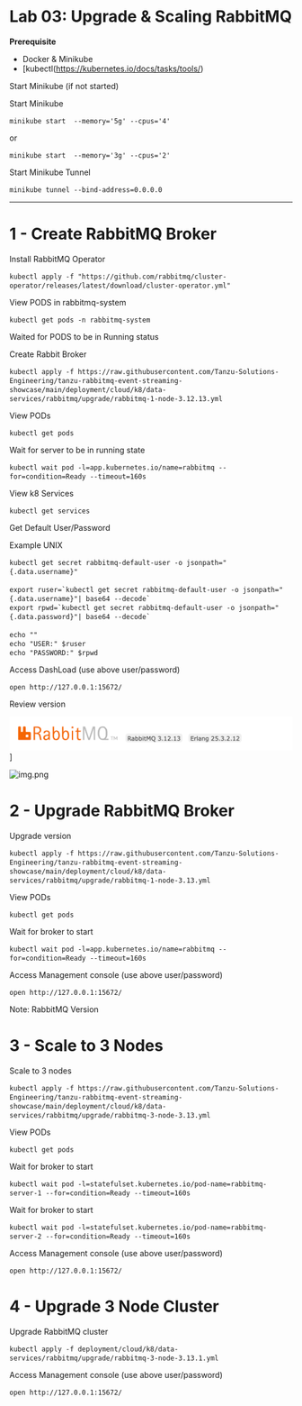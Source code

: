 # Lab 03: Upgrade & Scaling RabbitMQ


**Prerequisite**
- Docker & Minikube
- [kubectl(https://kubernetes.io/docs/tasks/tools/)

Start Minikube (if not started)

Start Minikube

```shell
minikube start  --memory='5g' --cpus='4'
```
or

```shell
minikube start  --memory='3g' --cpus='2'
```
Start Minikube Tunnel

```shell
minikube tunnel --bind-address=0.0.0.0
```

-----------------------------------------
# 1 - Create RabbitMQ Broker


Install RabbitMQ Operator

```shell
kubectl apply -f "https://github.com/rabbitmq/cluster-operator/releases/latest/download/cluster-operator.yml"
```

View PODS in rabbitmq-system

```shell
kubectl get pods -n rabbitmq-system
```

Waited for PODS to be in Running status

Create Rabbit Broker

```shell
kubectl apply -f https://raw.githubusercontent.com/Tanzu-Solutions-Engineering/tanzu-rabbitmq-event-streaming-showcase/main/deployment/cloud/k8/data-services/rabbitmq/upgrade/rabbitmq-1-node-3.12.13.yml
```

View PODs

```shell
kubectl get pods
```

Wait for server to be in running state

```shell
kubectl wait pod -l=app.kubernetes.io/name=rabbitmq --for=condition=Ready --timeout=160s
```

View k8 Services
```shell
kubectl get services
```

Get Default User/Password

Example UNIX
```shell
kubectl get secret rabbitmq-default-user -o jsonpath="{.data.username}"

export ruser=`kubectl get secret rabbitmq-default-user -o jsonpath="{.data.username}"| base64 --decode`
export rpwd=`kubectl get secret rabbitmq-default-user -o jsonpath="{.data.password}"| base64 --decode`

echo ""
echo "USER:" $ruser
echo "PASSWORD:" $rpwd
```


Access DashLoad (use above user/password)

```shell
open http://127.0.0.1:15672/
```

Review version

![rabbitmq_version.png](img/rabbitmq_version.png)]

![img.png](img/img.png)


# 2 - Upgrade RabbitMQ Broker

Upgrade version
```shell
kubectl apply -f https://raw.githubusercontent.com/Tanzu-Solutions-Engineering/tanzu-rabbitmq-event-streaming-showcase/main/deployment/cloud/k8/data-services/rabbitmq/upgrade/rabbitmq-1-node-3.13.yml
```

View PODs

```shell
kubectl get pods
```

Wait for broker to start
```shell
kubectl wait pod -l=app.kubernetes.io/name=rabbitmq --for=condition=Ready --timeout=160s
```

Access Management console (use above user/password)

```shell
open http://127.0.0.1:15672/
```

Note: RabbitMQ Version

# 3 - Scale to 3 Nodes

Scale to 3 nodes
```shell
kubectl apply -f https://raw.githubusercontent.com/Tanzu-Solutions-Engineering/tanzu-rabbitmq-event-streaming-showcase/main/deployment/cloud/k8/data-services/rabbitmq/upgrade/rabbitmq-3-node-3.13.yml
```


View PODs

```shell
kubectl get pods
```

Wait for broker to start
```shell
kubectl wait pod -l=statefulset.kubernetes.io/pod-name=rabbitmq-server-1 --for=condition=Ready --timeout=160s
```

Wait for broker to start
```shell
kubectl wait pod -l=statefulset.kubernetes.io/pod-name=rabbitmq-server-2 --for=condition=Ready --timeout=160s
```

Access Management console (use above user/password)

```shell
open http://127.0.0.1:15672/
```

# 4 - Upgrade 3 Node Cluster

Upgrade RabbitMQ cluster

```shell
kubectl apply -f deployment/cloud/k8/data-services/rabbitmq/upgrade/rabbitmq-3-node-3.13.1.yml
```


Access Management console (use above user/password)

```shell
open http://127.0.0.1:15672/
```
